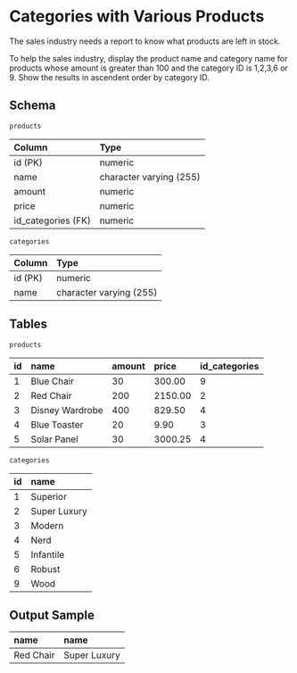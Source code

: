 # Categories with Various Products
The sales industry needs a report to know what products are left in stock.

To help the sales industry, display the product name and category name for products whose amount is greater than 100 and the category ID is 1,2,3,6 or 9. Show the results in ascendent order by category ID.

## Schema
    products
| Column             | Type                    |
|:-------------------|:------------------------|
| id (PK)            | numeric                 |
| name               | character varying (255) |
| amount             | numeric                 |
| price              | numeric                 |
| id_categories (FK) | numeric                 |

    categories
| Column  | Type                    |
|:--------|:------------------------|
| id (PK) | numeric                 |
| name    | character varying (255) |

## Tables
    products
| id | name            | amount | price   | id_categories |
|:---|:----------------|:-------|:--------|:--------------|
| 1  | Blue Chair      | 30     | 300.00  | 9             |
| 2  | Red Chair       | 200    | 2150.00 | 2             |
| 3  | Disney Wardrobe | 400    | 829.50  | 4             |
| 4  | Blue Toaster    | 20     | 9.90    | 3             |
| 5  | Solar Panel     | 30     | 3000.25 | 4             |

    categories
| id | name         |
|:---|:-------------|
| 1  | Superior     |
| 2  | Super Luxury |
| 3  | Modern       |
| 4  | Nerd         |
| 5  | Infantile    |
| 6  | Robust       |
| 9  | Wood         |

## Output Sample
| name      | name         |
|:----------|:-------------|
| Red Chair | Super Luxury |